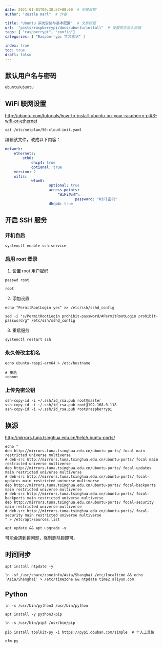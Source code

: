 ```yaml
---
date: 2021-01-01T09:38:57+08:00  # 创建日期
author: "Rustle Karl"  # 作者

title: "Ubuntu 系统安装与基本配置"  # 文章标题
url:  "posts/raspberrypi/docs/ubuntu/install"  # 设置网页永久链接
tags: [ "raspberrypi", "config"]
categories: [ "Raspberrypi 学习笔记" ]

index: true
toc: true
draft: false
---
```


## 默认用户名与密码

```
ubuntu@ubuntu
```

## WiFi 联网设置

http://ubuntu.com/tutorials/how-to-install-ubuntu-on-your-raspberry-pi#3-wifi-or-ethernet

```shell
cat /etc/netplan/50-cloud-init.yaml
```

编辑该文件，改成以下内容：

```yaml
network:
    ethernets:
        eth0:
            dhcp4: true
            optional: true
    version: 2
    wifis:
            wlan0:
                    optional: true
                    access-points:
                        "WiFi名称":
                                password: "WiFi密码"
                    dhcp4: true
```

## 开启 SSH 服务

### 开机自启

```shell
systemctl enable ssh.service
```

### 启用 root 登录

1. 设置 root 用户密码

```shell
passwd root
```

```shell
root
```

2. 添加设置

```shell
echo "PermitRootLogin yes" >> /etc/ssh/sshd_config
```

```shell
sed -i "s/PermitRootLogin prohibit-password/#PermitRootLogin prohibit-password/g" /etc/ssh/sshd_config
```

3. 重启服务

```shell
systemctl restart ssh
```

### 永久修改主机名

```shell
echo ubuntu-raspi-arm64 > /etc/hostname
```

```shell
# 重启
reboot
```

### 上传免密公钥

```shell
ssh-copy-id -i ~/.ssh/id_rsa.pub root@master
ssh-copy-id -i ~/.ssh/id_rsa.pub root@192.168.0.118
ssh-copy-id -i ~/.ssh/id_rsa.pub root@raspberrypi
```

## 换源

http://mirrors.tuna.tsinghua.edu.cn/help/ubuntu-ports/

```shell
echo "
deb http://mirrors.tuna.tsinghua.edu.cn/ubuntu-ports/ focal main restricted universe multiverse
# deb-src http://mirrors.tuna.tsinghua.edu.cn/ubuntu-ports/ focal main restricted universe multiverse
deb http://mirrors.tuna.tsinghua.edu.cn/ubuntu-ports/ focal-updates main restricted universe multiverse
# deb-src http://mirrors.tuna.tsinghua.edu.cn/ubuntu-ports/ focal-updates main restricted universe multiverse
deb http://mirrors.tuna.tsinghua.edu.cn/ubuntu-ports/ focal-backports main restricted universe multiverse
# deb-src http://mirrors.tuna.tsinghua.edu.cn/ubuntu-ports/ focal-backports main restricted universe multiverse
deb http://mirrors.tuna.tsinghua.edu.cn/ubuntu-ports/ focal-security main restricted universe multiverse
# deb-src http://mirrors.tuna.tsinghua.edu.cn/ubuntu-ports/ focal-security main restricted universe multiverse
" > /etc/apt/sources.list
```

```shell
apt update && apt upgrade -y
```

可能会遇到锁问题，强制删除锁即可。

## 时间同步

```shell
apt install ntpdate -y
```

```shell
ln -sf /usr/share/zoneinfo/Asia/Shanghai /etc/localtime && echo 'Asia/Shanghai' > /etc/timezone && ntpdate time2.aliyun.com
```

## Python

```shell
ln -s /usr/bin/python3 /usr/bin/python
```

```shell
apt install -y python3-pip
```

```shell
ln -s /usr/bin/pip3 /usr/bin/pip
```

```shell
pip install toolkit-py -i https://pypi.douban.com/simple  # 个人工具包
```

```shell
cfm py
```
